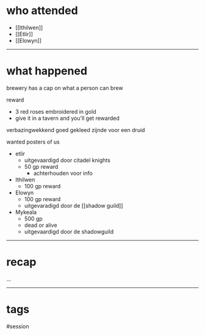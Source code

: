 # who attended

- [[Ithilwen]]
- [[Etlir]]
- [[Elowyn]]

---
# what happened

brewery has a cap on what a person can brew

reward
- 3 red roses embroidered in gold
- give it in a tavern and you'll get rewarded

verbazingwekkend goed gekleed zijnde voor een druid

wanted posters of us
- etlir
	- uitgevaardigd door citadel knights
	- 50 gp reward 
		- achterhouden voor info
- Ithilwen
	- 100 gp reward
- Elowyn
	- 100 gp reward
	- uitgevaradigd door de [[shadow guild]]
- Mykeala
	- 500 gp
	- dead or alive
	- uitgevaardigd door de shadowguild



---
# recap

...

---
# tags

#session